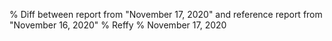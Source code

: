 % Diff between report from "November 17, 2020" and reference report from "November 16, 2020"
% Reffy
% November 17, 2020

